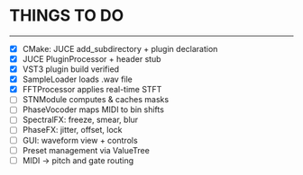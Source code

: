 # THINGS TO DO

---
- [x] CMake: JUCE add_subdirectory + plugin declaration
- [x] JUCE PluginProcessor + header stub
- [x] VST3 plugin build verified
- [x] SampleLoader loads .wav file
- [x] FFTProcessor applies real-time STFT
- [ ] STNModule computes & caches masks
- [ ] PhaseVocoder maps MIDI to bin shifts
- [ ] SpectralFX: freeze, smear, blur
- [ ] PhaseFX: jitter, offset, lock
- [ ] GUI: waveform view + controls
- [ ] Preset management via ValueTree
- [ ] MIDI → pitch and gate routing